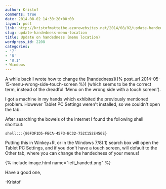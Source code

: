 ```yaml
---
author: Kristof
comments: true
date: 2014-08-02 14:30:20+00:00
layout: post
link: http://kristofmatteibe.azurewebsites.net/2014/08/02/update-handedness-menu-location/
slug: update-handedness-menu-location
title: Update on handedness (menu location)
wordpress_id: 2208
categories:
- '7'
- '8'
- '8.1'
- Windows
---
```


A while back I wrote how to change the [handedness]({% post_url 2014-05-15-menu-wrong-side-touch-screen %}) (which seems to be the correct term, instead of the dreadful 'Menu on the wrong side with a touch screen').

I got a machine in my hands which exhibited the previously mentioned problem. However Tablet PC Settings weren't installed, so we couldn't open the tab.

After searching the bowels of the internet I found the following shell shortcut:

```
shell:::{80F3F1D5-FECA-45F3-BC32-752C152E456E}
```

Putting this in Winkey+R, or in the Windows 7/8(.1) search box will open the Tablet PC Settings, and if you don't have a touch screen, will default to the Other tab, where you can change the handedness of your menus!

{% include image.html name="left_handed.png" %}

Have a good one,

-Kristof
